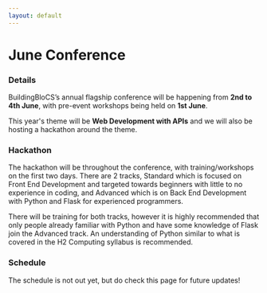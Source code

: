 ```yaml
---
layout: default
---
```


# June Conference

### Details

BuildingBloCS’s annual flagship conference will be happening from **2nd to 4th June**, with pre-event workshops being held on **1st June**.

This year's theme will be **Web Development with APIs** and we will also be hosting a hackathon around the theme. 

### Hackathon

The hackathon will be throughout the conference, with training/workshops on the first two days. There are 2 tracks, Standard which is focused on Front End Development and targeted towards beginners with little to no experience in coding, and Advanced which is on Back End Development with Python and Flask for experienced programmers. 

There will be training for both tracks, however it is highly recommended that only people already familiar with Python and have some knowledge of Flask join the Advanced track. An understanding of Python similar to what is covered in the H2 Computing syllabus is recommended.


### Schedule

The schedule is not out yet, but do check this page for future updates!